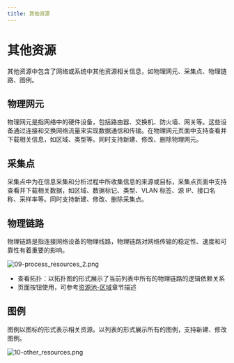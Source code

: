 ```yaml
---
title: 其他资源
---
```


# 其他资源

其他资源中包含了网络或系统中其他资源相关信息，如物理网元、采集点、物理链路、图例。

## 物理网元

物理网元是指网络中的硬件设备，包括路由器、交换机、防火墙、网关等。这些设备通过连接和交换网络流量来实现数据通信和传输。在物理网元页面中支持查看并下载相关信息，如区域、类型等。同时支持新建、修改、删除物理网元。

## 采集点

采集点中为在信息采集和分析过程中所收集信息的来源或目标，采集点页面中支持查看并下载相关数据，如区域、数据标记、类型、VLAN 标签、源 IP、接口名称、采样率等。同时支持新建、修改、删除采集点。

## 物理链路

物理链路是指连接网络设备的物理线路，物理链路对网络传输的稳定性、速度和可靠性有着重要的影响。

![09-process_resources_2.png](https://yunshan-guangzhou.oss-cn-beijing.aliyuncs.com/pub/pic/202304266449023482d95.png)

- 查看拓扑：以拓扑图的形式展示了当前列表中所有的物理链路的逻辑依赖关系
- 页面按钮使用，可参考[资源池-区域](./05-network_resources.md)章节描述

## 图例

图例以图标的形式表示相关资源。以列表的形式展示所有的图例，支持新建、修改图例。

![10-other_resources.png](https://yunshan-guangzhou.oss-cn-beijing.aliyuncs.com/pub/pic/202304266449034569faf.png)
